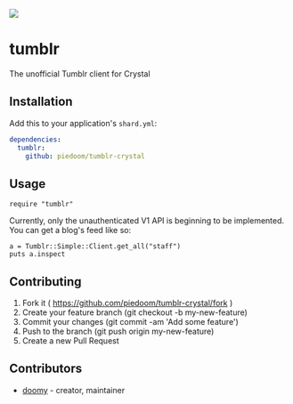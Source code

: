 ![](https://travis-ci.org/piedoom/tumblr-crystal.svg)

# tumblr

The unofficial Tumblr client for Crystal

## Installation


Add this to your application's `shard.yml`:

```yaml
dependencies:
  tumblr:
    github: piedoom/tumblr-crystal
```


## Usage


```crystal
require "tumblr"
```

Currently, only the unauthenticated V1 API is beginning to be implemented.
You can get a blog's feed like so:

```cr
a = Tumblr::Simple::Client.get_all("staff")
puts a.inspect
```

## Contributing

1. Fork it ( https://github.com/piedoom/tumblr-crystal/fork )
2. Create your feature branch (git checkout -b my-new-feature)
3. Commit your changes (git commit -am 'Add some feature')
4. Push to the branch (git push origin my-new-feature)
5. Create a new Pull Request

## Contributors

- [doomy](https://github.com/piedoom) - creator, maintainer
